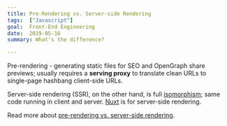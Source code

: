 ```yaml
---
title: Pre-Rendering vs. Server-side Rendering
tags:  ["Javascript"]
goal:  Front-End Engineering
date:  2019-05-16
summary: What's the difference?

---
```


Pre-rendering - generating static files for SEO and OpenGraph share
previews;  usually requires a **serving proxy** to translate clean URLs
to single-page hashbang client-side URLs.

Server-side rendering (SSR), on the other hand, is full
[isomorphism][iso]; same code running in client and server. [Nuxt][nuxt]
is for server-side rendering.

Read more about [pre-rendering vs. server-side rendering][mo].

[mo]: https://www.toptal.com/front-end/client-side-vs-server-side-pre-rendering
[nuxt]: /learnings/nuxt-js
[iso]: https://en.wikipedia.org/wiki/Isomorphic_JavaScript
